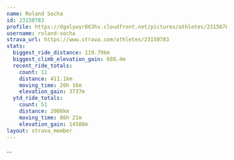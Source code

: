 ```yaml
---
name: Roland Socha
id: 23150783
profile: https://dgalywyr863hv.cloudfront.net/pictures/athletes/23150783/14745672/4/large.jpg
username: roland-socha
strava_url: https://www.strava.com/athletes/23150783
stats:
  biggest_ride_distance: 119.79km
  biggest_climb_elevation_gain: 688.4m
  recent_ride_totals:
    count: 11
    distance: 411.1km
    moving_time: 20h 16m
    elevation_gain: 3737m
  ytd_ride_totals:
    count: 51
    distance: 2008km
    moving_time: 86h 21m
    elevation_gain: 14508m
layout: strava_member
--- 
```

...
